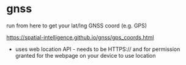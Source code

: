 # gnss

run from here to get your lat/lng GNSS coord (e.g. GPS)

https://spatial-intelligence.github.io/gnss/gps_coords.html 


 - uses web location API - needs to be HTTPS:// and for permission granted for the webpage on your device to use location
